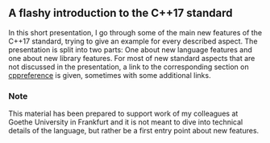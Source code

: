 ## A flashy introduction to the C++17 standard

In this short presentation, I go through some of the main new features of the C++17 standard, trying to give an example for every described aspect.
The presentation is split into two parts: One about new language features and one about new library features.
For most of new standard aspects that are not discussed in the presentation, a link to the corresponding section on [cppreference](https://en.cppreference.com/w/) is given, sometimes with some additional links.

### Note

This material has been prepared to support work of my colleagues at Goethe University in Frankfurt and it is not meant to dive into technical details of the language, but rather be a first entry point about new features.
